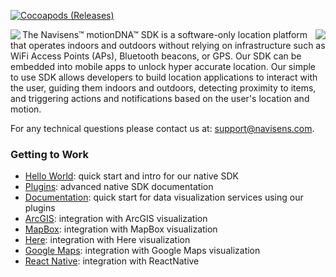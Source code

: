 [![Cocoapods (Releases)](https://img.shields.io/cocoapods/v/MotionDnaSDK.svg?style=plastic)](https://cocoapods.org/pods/MotionDnaSDK)

<img align="left"  src="https://miro.medium.com/fit/c/240/240/1*w3dfg7v3CuRXchzrjwqOOw.png">
<img align="right" src="https://navisens.com/img/how-does-it-work-mobile.gif">

The Navisens™ motionDNA™ SDK is a software-only location platform that operates indoors and outdoors without relying on infrastructure such as WiFi Access Points (APs), Bluetooth beacons, or GPS. Our SDK can be embedded into mobile apps to unlock hyper accurate location. Our simple to use SDK allows developers to build location applications to interact with the user, guiding them indoors and outdoors, detecting proximity to items, and triggering actions and notifications based on the user's location and motion. 

For any technical questions please contact us at: support@navisens.com.

### Getting to Work
* [Hello World](https://github.com/navisens/iOS-app-helloworld): quick start and intro for our native SDK
* [Plugins](https://github.com/navisens/NaviDocs/blob/master/BEER.iOS.md): advanced native SDK documentation
* [Documentation](https://github.com/navisens/NaviDocs/blob/master/API.iOS.md): quick start for data visualization services using our plugins
* [ArcGIS](https://github.com/navisens/ios-arcgis-motiondna-integration): integration with ArcGIS visualization
* [MapBox](https://github.com/navisens/ios-mapbox-motiondna-integration): integration with MapBox visualization
* [Here](https://github.com/navisens/ios-here-motiondna-integration): integration with Here visualization
* [Google Maps](https://github.com/navisens/ios-googlemaps-motiondna-integration): integration with Google Maps visualization
* [React Native](https://github.com/navisens/react-native-helloworld): integration with ReactNative
